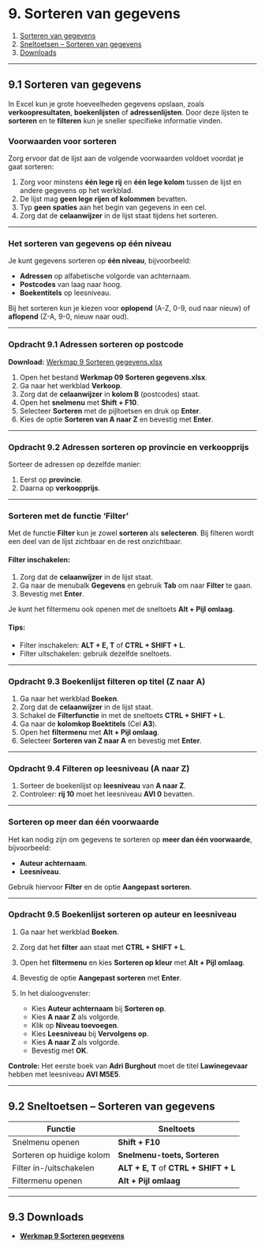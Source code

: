 # 9. Sorteren van gegevens

1. [Sorteren van gegevens](#1-sorteren-van-gegevens)  
2. [Sneltoetsen – Sorteren van gegevens](#2-sneltoetsen--sorteren-van-gegevens)  
3. [Downloads](#3-downloads)  

---

## 9.1 Sorteren van gegevens

In Excel kun je grote hoeveelheden gegevens opslaan, zoals **verkoopresultaten**, **boekenlijsten** of **adressenlijsten**. Door deze lijsten te **sorteren** en te **filteren** kun je sneller specifieke informatie vinden.

### Voorwaarden voor sorteren

Zorg ervoor dat de lijst aan de volgende voorwaarden voldoet voordat je gaat sorteren:

1. Zorg voor minstens **één lege rij** en **één lege kolom** tussen de lijst en andere gegevens op het werkblad.  
2. De lijst mag **geen lege rijen of kolommen** bevatten.  
3. Typ **geen spaties** aan het begin van gegevens in een cel.  
4. Zorg dat de **celaanwijzer** in de lijst staat tijdens het sorteren.

---

### Het sorteren van gegevens op één niveau

Je kunt gegevens sorteren op **één niveau**, bijvoorbeeld:

- **Adressen** op alfabetische volgorde van achternaam.  
- **Postcodes** van laag naar hoog.  
- **Boekentitels** op leesniveau.

Bij het sorteren kun je kiezen voor **oplopend** (A-Z, 0-9, oud naar nieuw) of **aflopend** (Z-A, 9-0, nieuw naar oud).

---

### Opdracht 9.1 Adressen sorteren op postcode

**Download:** [Werkmap 9 Sorteren gegevens.xlsx](https://www.eduvip.nl/cms/files/Werkmap-09-sorteren-gegevens.xlsx)

1. Open het bestand **Werkmap 09 Sorteren gegevens.xlsx**.  
2. Ga naar het werkblad **Verkoop**.  
3. Zorg dat de **celaanwijzer** in **kolom B** (postcodes) staat.  
4. Open het **snelmenu** met **Shift + F10**.  
5. Selecteer **Sorteren** met de pijltoetsen en druk op **Enter**.  
6. Kies de optie **Sorteren van A naar Z** en bevestig met **Enter**.

---

### Opdracht 9.2 Adressen sorteren op provincie en verkoopprijs

Sorteer de adressen op dezelfde manier:

1. Eerst op **provincie**.  
2. Daarna op **verkoopprijs**.

---

### Sorteren met de functie ‘Filter’

Met de functie **Filter** kun je zowel **sorteren** als **selecteren**. Bij filteren wordt een deel van de lijst zichtbaar en de rest onzichtbaar.

#### Filter inschakelen:

1. Zorg dat de **celaanwijzer** in de lijst staat.  
2. Ga naar de menubalk **Gegevens** en gebruik **Tab** om naar **Filter** te gaan.  
3. Bevestig met **Enter**.

Je kunt het filtermenu ook openen met de sneltoets **Alt + Pijl omlaag**.

#### Tips:

- Filter inschakelen: **ALT + E, T** of **CTRL + SHIFT + L**.  
- Filter uitschakelen: gebruik dezelfde sneltoets.

---

### Opdracht 9.3 Boekenlijst filteren op titel (Z naar A)

1. Ga naar het werkblad **Boeken**.  
2. Zorg dat de **celaanwijzer** in de lijst staat.  
3. Schakel de **Filterfunctie** in met de sneltoets **CTRL + SHIFT + L**.  
4. Ga naar de **kolomkop Boektitels** (Cel **A3**).  
5. Open het **filtermenu** met **Alt + Pijl omlaag**.  
6. Selecteer **Sorteren van Z naar A** en bevestig met **Enter**.

---

### Opdracht 9.4 Filteren op leesniveau (A naar Z)

1. Sorteer de boekenlijst op **leesniveau** van **A naar Z**.  
2. Controleer: **rij 10** moet het leesniveau **AVI 0** bevatten.

---

### Sorteren op meer dan één voorwaarde

Het kan nodig zijn om gegevens te sorteren op **meer dan één voorwaarde**, bijvoorbeeld:

- **Auteur achternaam**.  
- **Leesniveau**.

Gebruik hiervoor **Filter** en de optie **Aangepast sorteren**.

---

### Opdracht 9.5 Boekenlijst sorteren op auteur en leesniveau

1. Ga naar het werkblad **Boeken**.  
2. Zorg dat het **filter** aan staat met **CTRL + SHIFT + L**.  
3. Open het **filtermenu** en kies **Sorteren op kleur** met **Alt + Pijl omlaag**.  
4. Bevestig de optie **Aangepast sorteren** met **Enter**.  
5. In het dialoogvenster:

   - Kies **Auteur achternaam** bij **Sorteren op**.  
   - Kies **A naar Z** als volgorde.  
   - Klik op **Niveau toevoegen**.  
   - Kies **Leesniveau** bij **Vervolgens op**.  
   - Kies **A naar Z** als volgorde.  
   - Bevestig met **OK**.

**Controle:** Het eerste boek van **Adri Burghout** moet de titel **Lawinegevaar** hebben met leesniveau **AVI M5E5**.

---

## 9.2 Sneltoetsen – Sorteren van gegevens

| Functie                              | Sneltoets            |
|--------------------------------------|----------------------|
| Snelmenu openen                      | **Shift + F10**      |
| Sorteren op huidige kolom            | **Snelmenu-toets, Sorteren** |
| Filter in-/uitschakelen              | **ALT + E, T** of **CTRL + SHIFT + L** |
| Filtermenu openen                    | **Alt + Pijl omlaag** |

---

## 9.3 Downloads

- **[Werkmap 9 Sorteren gegevens](https://www.eduvip.nl/cms/files/Werkmap-09-sorteren-gegevens.xlsx)**